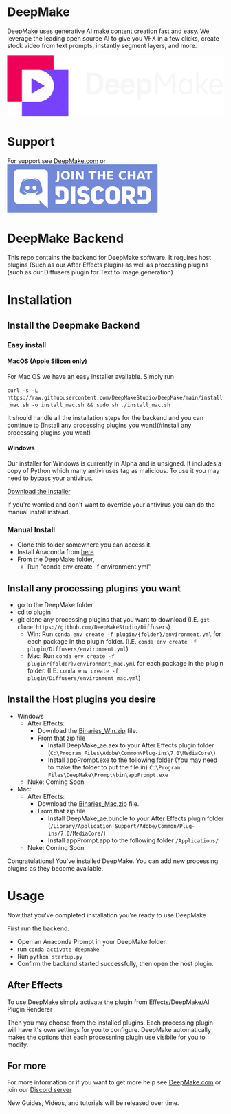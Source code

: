 # DeepMake

DeepMake uses generative AI make content creation fast and easy. We leverage the leading open source AI to give you VFX in a few clicks, create stock video from text prompts, instantly segment layers, and more.

![Deepmake Logo](images/DeepMake.png)

# Support

For support see [DeepMake.com](https://deepmake.com/) or [![Join our Discord server](images/Discord.png)](https://discord.gg/E6T5t7mE8T)

# DeepMake Backend

This repo contains the backend for DeepMake software.  It requires host plugins (Such as our After Effects plugin) as well as processing plugins (such as our Diffusers plugin for Text to Image generation)

# Installation

## Install the Deepmake Backend
### Easy install

#### MacOS (Apple Silicon only)
For Mac OS we have an easy installer available.  Simply run

`curl -s -L https://raw.githubusercontent.com/DeepMakeStudio/DeepMake/main/install_mac.sh -o install_mac.sh && sudo sh ./install_mac.sh`

It should handle all the installation steps for the backend and you can continue to [Install any processing plugins you want](#Install any processing plugins you want)

#### Windows

Our installer for Windows is currently in Alpha and is unsigned. It includes a copy of Python which many antiviruses tag as malicious. To use it you may need to bypass your antivirus.

[Download the Installer](https://github.com/DeepMakeStudio/DeepMake/releases/latest/download/Installer_Win.exe)

If you're worried and don't want to override your antivirus you can do the manual install instead.

### Manual Install
* Clone this folder somewhere you can access it.
* Install Anaconda from [here](https://www.anaconda.com/download)
* From the DeepMake folder, 
    * Run "conda env create -f environment.yml"

## Install any processing plugins you want
* go to the DeepMake folder
* cd to plugin
* git clone any processing plugins that you want to download (I.E. `git clone https://github.com/DeepMakeStudio/Diffusers`)
    * Win: Run `conda env create -f plugin/{folder}/environment.yml` for each package in the plugin folder.  (I.E. `conda env create -f plugin/Diffusers/environment.yml`)
    * Mac: Run `conda env create -f plugin/{folder}/environment_mac.yml` for each package in the plugin folder.  (I.E. `conda env create -f plugin/Diffusers/environment_mac.yml`)

## Install the Host plugins you desire
* Windows
    * After Effects:
        * Download the [Binaries_Win.zip](https://github.com/DeepMakeStudio/DeepMake/releases/download/0.1.1-alpha/Binaries_Win.zip) file.
        * From that zip file
            * Install DeepMake_ae.aex to your After Effects plugin folder (`C:\Program Files\Adobe\Common\Plug-ins\7.0\MediaCore\`)
            * Install appPrompt.exe to the following folder (You may need to make the folder to put the file in) `C:\Program Files\DeepMake\Prompt\bin\appPrompt.exe`
    * Nuke: Coming Soon
* Mac:
    * After Effects:
        * Download the [Binaries_Mac.zip](https://github.com/DeepMakeStudio/DeepMake/releases/download/0.1.1-alpha/Binaries_Mac.zip) file.
        * From that zip file
            * Install DeepMake_ae.bundle to your After Effects plugin folder (`/Library/Application Support/Adobe/Common/Plug-ins/7.0/MediaCore/`)
            * Install appPrompt.app to the following folder `/Applications/`
    * Nuke: Coming Soon

Congratulations!  You've installed DeepMake.  You can add new processing plugins as they become available.

# Usage

Now that you've completed installation you're ready to use DeepMake

First run the backend.

* Open an Anaconda Prompt in your DeepMake folder.
* run `conda activate deepmake`
* Run `python startup.py`
* Confirm the backend started successfully, then open the host plugin.

## After Effects

To use DeepMake simply activate the plugin from Effects/DeepMake/AI Plugin Renderer

Then you may choose from the installed plugins.  Each processing plugin will have it's own settings for you to configure.  DeepMake automatically makes the options that each processning plugin use visibile for you to modify.

## For more

For more information or if you want to get more help see [DeepMake.com](https://deepmake.com/) or join our [Discord server](https://discord.gg/E6T5t7mE8T)

New Guides, Videos, and tutorials will be released over time.
